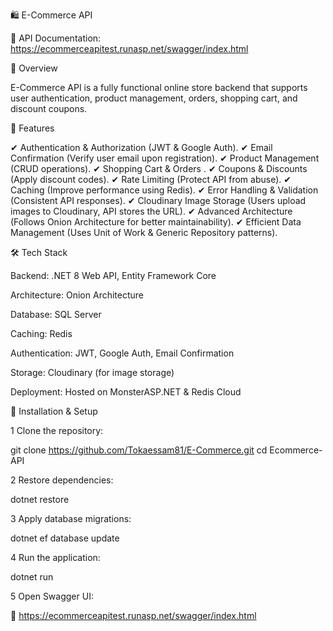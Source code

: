 🛍️ E-Commerce API

🔗 API Documentation: https://ecommerceapitest.runasp.net/swagger/index.html

📌 Overview

E-Commerce API is a fully functional online store backend that supports
user authentication,
product management, 
orders, shopping cart,
and discount coupons. 

🚀 Features

✔ Authentication & Authorization (JWT & Google Auth).
✔ Email Confirmation (Verify user email upon registration).
✔ Product Management (CRUD operations).
✔ Shopping Cart & Orders .
✔ Coupons & Discounts (Apply discount codes).
✔ Rate Limiting (Protect API from abuse).
✔ Caching (Improve performance using Redis).
✔ Error Handling & Validation (Consistent API responses).
✔ Cloudinary Image Storage (Users upload images to Cloudinary, API stores the URL).
✔ Advanced Architecture (Follows Onion Architecture for better maintainability).
✔ Efficient Data Management (Uses Unit of Work & Generic Repository patterns).

🛠️ Tech Stack

Backend: .NET 8 Web API, Entity Framework Core

Architecture: Onion Architecture

Database: SQL Server

Caching: Redis

Authentication: JWT, Google Auth, Email Confirmation

Storage: Cloudinary (for image storage)

Deployment: Hosted on MonsterASP.NET & Redis Cloud

🔧 Installation & Setup

1️ Clone the repository:

git clone https://github.com/Tokaessam81/E-Commerce.git
cd Ecommerce-API

2️ Restore dependencies:

dotnet restore

3️ Apply database migrations:

dotnet ef database update

4️ Run the application:

dotnet run

5️ Open Swagger UI:

🔗 https://ecommerceapitest.runasp.net/swagger/index.html

